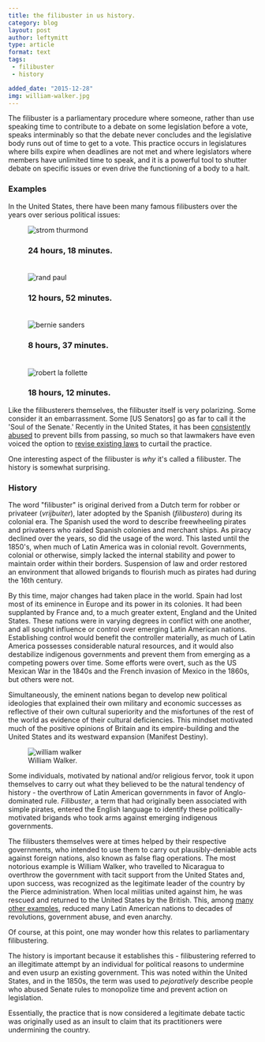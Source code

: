 ```yaml
---
title: the filibuster in us history.
category: blog
layout: post
author: leftymitt
type: article
format: text
tags: 
 - filibuster
 - history

added_date: "2015-12-28"
img: william-walker.jpg
---
```


The filibuster is a parliamentary procedure where someone, rather than use
speaking time to contribute to a debate on some legislation before a vote,
speaks interminably so that the debate never concludes and the legislative body
runs out of time to get to a vote. This practice occurs in legislatures where
bills expire when deadlines are not met and where legislators where members
have unlimited time to speak, and it is a powerful tool to shutter debate on
specific issues or even drive the functioning of a body to a halt. 

### Examples 

In the United States, there have been many famous filibusters over the years
over serious political issues: 

<div class="uk-grid" data-uk-grid="{animation:false, gutter:15}">

<div class="uk-width-1-1 uk-width-medium-1-2 uk-width-large-1-3">
<figure class="uk-overlay uk-overlay-hover">
<img class="uk-cover" alt="strom thurmond" src="{{ site.images }}/strom_thurmond.jpg">
<figcaption class="uk-overlay-panel uk-overlay-fade uk-overlay-background
             uk-flex uk-flex-center uk-flex-middle uk-text-center">
<h3>24 hours, 18 minutes.<br><br>
  <i class="uk-contrast uk-icon-cloud-download uk-icon-medium"></i>
</h3>
</figcaption>
<a class="uk-position-cover" href="https://www.senate.gov/artandhistory/history/resources/pdf/Thurmond_filibuster_1957.pdf"></a>
</figure>
</div>

<div class="uk-width-1-1 uk-width-medium-1-2 uk-width-large-1-3">
<figure class="uk-overlay uk-overlay-hover">
<img class="uk-cover" alt="rand paul" src="https://img.youtube.com/vi/0ZLYwSPbNXo/hqdefault.jpg">
<figcaption class="uk-overlay-panel uk-overlay-fade uk-overlay-background
                   uk-flex uk-flex-center uk-flex-middle uk-text-center">
<h3>12 hours, 52 minutes.<br><br>
  <i class="uk-contrast uk-icon-play-circle uk-icon-medium"></i>
</h3>
</figcaption>
<a class="uk-position-cover" data-uk-lightbox href="https://www.youtube.com/watch?v=0ZLYwSPbNXo"></a>
</figure>
</div>

<div class="uk-width-1-1 uk-width-medium-1-2 uk-width-large-1-3">
<figure class="uk-overlay uk-overlay-hover">
<img class="uk-cover" alt="bernie sanders" src="https://img.youtube.com/vi/VLNKNq9soLE/hqdefault.jpg">
<figcaption class="uk-overlay-panel uk-overlay-fade uk-overlay-background
                   uk-flex uk-flex-center uk-flex-middle uk-text-center">
<h3>8 hours, 37 minutes.<br><br>
  <i class="uk-contrast uk-icon-play-circle uk-icon-medium"></i>
</h3>
</figcaption>
<a class="uk-position-cover" data-uk-lightbox href="https://www.youtube.com/watch?v=VLNKNq9soLE"></a>
</figure>
</div>

<div class="uk-width-1-1 uk-width-medium-1-2 uk-width-large-1-3">
<figure class="uk-overlay uk-overlay-hover">
<img class="uk-cover" alt="robert la follette" src="{{ site.images }}/robert_la_follette.jpg">
<figcaption class="uk-overlay-panel uk-overlay-fade uk-overlay-background
             uk-flex uk-flex-center uk-flex-middle uk-text-center">
<h3>18 hours, 12 minutes.
</h3>
</figcaption>
<a class="uk-position-cover" href="https://en.wikipedia.org/wiki/Robert_M._La_Follette_Sr."></a>
</figure>
</div>

</div>


Like the filibusterers themselves, the filibuster itself is very polarizing.
Some consider it an embarrassment. Some [US Senators] go as far to call it the
'Soul of the Senate.' Recently in the United States, it has been [consistently
abused](http://www.huffingtonpost.com/2010/03/01/gop-filibuster-record-rep_n_480722.html)
to prevent bills from passing, so much so that lawmakers have even voiced the
option to [revise existing
laws](https://www.washingtonpost.com/politics/senate-poised-to-limit-filibusters-in-party-line-vote-that-would-alter-centuries-of-precedent/2013/11/21/d065cfe8-52b6-11e3-9fe0-fd2ca728e67c_story.html)
to curtail the practice. 

One interesting aspect of the filibuster is *why* it's called a filibuster. The
history is somewhat surprising. 

### History

The word "filibuster" is original derived from a Dutch term for robber or
privateer (*vrijbuiter*), later adopted by the Spanish (*filibustero*) during
its colonial era. The Spanish used the word to describe freewheeling pirates
and privateers who raided Spanish colonies and merchant ships. As piracy
declined over the years, so did the usage of the word. This lasted until the
1850's, when much of Latin America was in colonial revolt. Governments,
colonial or otherwise, simply lacked the internal stability and power to
maintain order within their borders. Suspension of law and order restored an
environment that allowed brigands to flourish much as pirates had during the
16th century. 

By this time, major changes had taken place in the world. Spain had lost most
of its eminence in Europe and its power in its colonies. It had been
supplanted by France and, to a much greater extent, England and the United
States. These nations were in varying degrees in conflict with one another, and all sought influence or control over emerging Latin American nations. Establishing
control would benefit the controller materially, as much of Latin America
possesses considerable natural resources, and it would also destabilize
indigenous governments and prevent them from emerging as a competing powers
over time. Some efforts were overt, such as the US Mexican War in the 1840s and the
French invasion of Mexico in the 1860s, but others were not. 

Simultaneously, the eminent nations began to develop new political ideologies
that explained their own military and economic successes as reflective of their
own cultural superiority and the misfortunes of the rest of the world as
evidence of their cultural deficiencies. This mindset motivated much of the
positive opinions of Britain and its empire-building and the United States and
its westward expansion (Manifest Destiny). 

<figure class="uk-overlay uk-float-right uk-margin-left uk-margin-bottom">
  <img alt="william walker" class="uk-overlay-fade" style="max-width:400px;" src="{{site.images}}/william-walker.jpg">
  <figcaption class="uk-text-center uk-overlay-panel uk-ignore
                     uk-overlay-background uk-overlay-bottom">William Walker.
  </figcaption>
</figure>

Some individuals, motivated by national and/or religious fervor, took it upon
themselves to carry out what they believed to be the natural tendency of
history - the overthrow of Latin American governments in favor of
Anglo-dominated rule. *Filibuster*, a term that had originally been associated
with simple pirates, entered the English language to identify these
politically-motivated brigands who took arms against emerging indigenous
governments. 

The filibusters themselves were at times helped by their respective
governments, who intended to use them to carry out plausibly-deniable acts
against foreign nations, also known as false flag operations. The most
notorious example is William Walker, who travelled to Nicaragua to overthrow
the government with tacit support from the United States and, upon success, was
recognized as the legitimate leader of the country by the Pierce
administration. When local militias united against him, he was rescued and
returned to the United States by the British. This, among [many other
examples](https://en.wikipedia.org/wiki/Filibuster_%28military%29), reduced
many Latin American nations to decades of revolutions, government abuse, and
even anarchy. 

Of course, at this point, one may wonder how this relates to parliamentary
filibustering. 

The history is important because it establishes this - filibustering referred
to an illegitimate attempt by an individual for political reasons to undermine
and even usurp an existing government. This was noted within the United States,
and in the 1850s, the term was used to *pejoratively* describe people who
abused Senate rules to monopolize time and prevent action on legislation. 

Essentially, the practice that is now considered a legitimate debate tactic was
originally used as an insult to claim that its practitioners were undermining
the country. 
